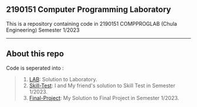 ## 2190151 Computer Programming Laboratory

This is a repository containing code in 2190151 COMPPROGLAB (Chula Engineering) Semester 1/2023

***

## About this repo
Code is seperated into :
> 1. [LAB](LAB): Solution to Laboratory.
> 2. [Skill-Test](Skill-Test): I and My friend's solution to Skill Test in Semester 1/2023.
> 3. [Final-Project](Final-Project): My Solution to Final Project in Semester 1/2023.

